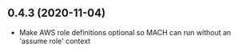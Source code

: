 ## 0.4.3 (2020-11-04)

- Make AWS role definitions optional so MACH can run without an 'assume role' context

